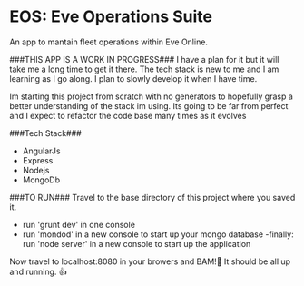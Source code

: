 # EOS: Eve Operations Suite

An app to mantain fleet operations within Eve Online.


###THIS APP IS A WORK IN PROGRESS###
I have a plan for it but it will take me a long time to get it there. The tech stack is new to me and I am learning as I go along. I plan to slowly develop it when I have time. 


Im starting this project from scratch with no generators to hopefully grasp a better understanding of the stack im using. Its going to be far from perfect and I expect to refactor the code base many times as it evolves

###Tech Stack###
- AngularJs
- Express
- Nodejs
- MongoDb

###TO RUN###
Travel to the base directory of this project where you saved it.

- run 'grunt dev' in one console
- run 'mondod'  in a new console to start up your mongo database
-finally: run 'node server' in a new console to start up the application

Now travel to localhost:8080 in your browers and BAM!:metal: It should be all up and running. :+1: 



